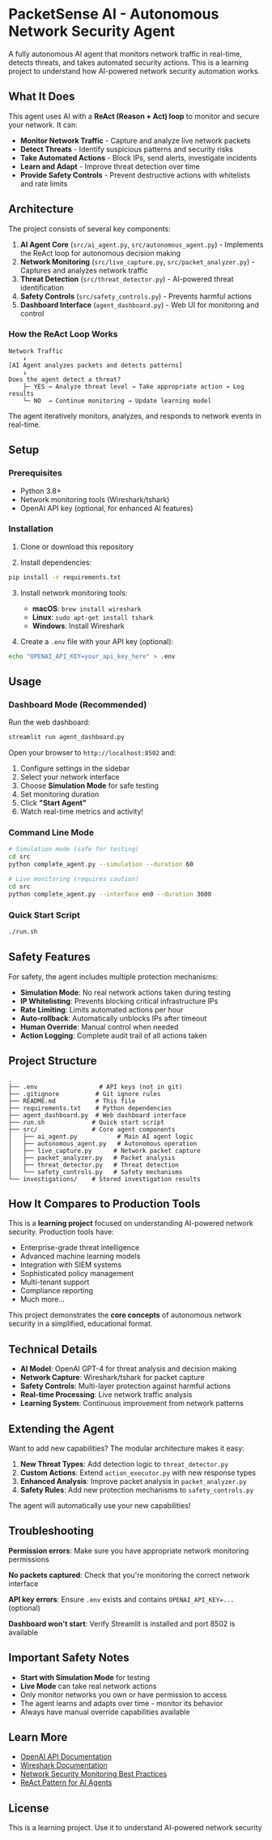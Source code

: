 # PacketSense AI - Autonomous Network Security Agent

A fully autonomous AI agent that monitors network traffic in real-time, detects threats, and takes automated security actions. This is a learning project to understand how AI-powered network security automation works.

## What It Does

This agent uses AI with a **ReAct (Reason + Act) loop** to monitor and secure your network. It can:

- **Monitor Network Traffic** - Capture and analyze live network packets
- **Detect Threats** - Identify suspicious patterns and security risks
- **Take Automated Actions** - Block IPs, send alerts, investigate incidents
- **Learn and Adapt** - Improve threat detection over time
- **Provide Safety Controls** - Prevent destructive actions with whitelists and rate limits

## Architecture

The project consists of several key components:

1. **AI Agent Core** (`src/ai_agent.py`, `src/autonomous_agent.py`) - Implements the ReAct loop for autonomous decision making
2. **Network Monitoring** (`src/live_capture.py`, `src/packet_analyzer.py`) - Captures and analyzes network traffic
3. **Threat Detection** (`src/threat_detector.py`) - AI-powered threat identification
4. **Safety Controls** (`src/safety_controls.py`) - Prevents harmful actions
5. **Dashboard Interface** (`agent_dashboard.py`) - Web UI for monitoring and control

### How the ReAct Loop Works

```
Network Traffic
    ↓
[AI Agent analyzes packets and detects patterns]
    ↓
Does the agent detect a threat?
    ├─ YES → Analyze threat level → Take appropriate action → Log results
    └─ NO  → Continue monitoring → Update learning model
```

The agent iteratively monitors, analyzes, and responds to network events in real-time.

## Setup

### Prerequisites

- Python 3.8+
- Network monitoring tools (Wireshark/tshark)
- OpenAI API key (optional, for enhanced AI features)

### Installation

1. Clone or download this repository

2. Install dependencies:
```bash
pip install -r requirements.txt
```

3. Install network monitoring tools:
   - **macOS**: `brew install wireshark`
   - **Linux**: `sudo apt-get install tshark`
   - **Windows**: Install Wireshark

4. Create a `.env` file with your API key (optional):
```bash
echo "OPENAI_API_KEY=your_api_key_here" > .env
```

## Usage

### Dashboard Mode (Recommended)

Run the web dashboard:
```bash
streamlit run agent_dashboard.py
```

Open your browser to `http://localhost:8502` and:
1. Configure settings in the sidebar
2. Select your network interface
3. Choose **Simulation Mode** for safe testing
4. Set monitoring duration
5. Click **"Start Agent"**
6. Watch real-time metrics and activity!

### Command Line Mode

```bash
# Simulation mode (safe for testing)
cd src
python complete_agent.py --simulation --duration 60

# Live monitoring (requires caution)
cd src
python complete_agent.py --interface en0 --duration 3600
```

### Quick Start Script

```bash
./run.sh
```

## Safety Features

For safety, the agent includes multiple protection mechanisms:

- **Simulation Mode**: No real network actions taken during testing
- **IP Whitelisting**: Prevents blocking critical infrastructure IPs
- **Rate Limiting**: Limits automated actions per hour
- **Auto-rollback**: Automatically unblocks IPs after timeout
- **Human Override**: Manual control when needed
- **Action Logging**: Complete audit trail of all actions taken

## Project Structure

```
.
├── .env                 # API keys (not in git)
├── .gitignore          # Git ignore rules
├── README.md           # This file
├── requirements.txt    # Python dependencies
├── agent_dashboard.py  # Web dashboard interface
├── run.sh             # Quick start script
├── src/               # Core agent components
│   ├── ai_agent.py           # Main AI agent logic
│   ├── autonomous_agent.py   # Autonomous operation
│   ├── live_capture.py      # Network packet capture
│   ├── packet_analyzer.py   # Packet analysis
│   ├── threat_detector.py   # Threat detection
│   └── safety_controls.py   # Safety mechanisms
└── investigations/    # Stored investigation results
```

## How It Compares to Production Tools

This is a **learning project** focused on understanding AI-powered network security. Production tools have:

- Enterprise-grade threat intelligence
- Advanced machine learning models
- Integration with SIEM systems
- Sophisticated policy management
- Multi-tenant support
- Compliance reporting
- Much more...

This project demonstrates the **core concepts** of autonomous network security in a simplified, educational format.

## Technical Details

- **AI Model**: OpenAI GPT-4 for threat analysis and decision making
- **Network Capture**: Wireshark/tshark for packet capture
- **Safety Controls**: Multi-layer protection against harmful actions
- **Real-time Processing**: Live network traffic analysis
- **Learning System**: Continuous improvement from network patterns

## Extending the Agent

Want to add new capabilities? The modular architecture makes it easy:

1. **New Threat Types**: Add detection logic to `threat_detector.py`
2. **Custom Actions**: Extend `action_executor.py` with new response types
3. **Enhanced Analysis**: Improve packet analysis in `packet_analyzer.py`
4. **Safety Rules**: Add new protection mechanisms to `safety_controls.py`

The agent will automatically use your new capabilities!

## Troubleshooting

**Permission errors**: Make sure you have appropriate network monitoring permissions

**No packets captured**: Check that you're monitoring the correct network interface

**API key errors**: Ensure `.env` exists and contains `OPENAI_API_KEY=...` (optional)

**Dashboard won't start**: Verify Streamlit is installed and port 8502 is available

## Important Safety Notes

- **Start with Simulation Mode** for testing
- **Live Mode** can take real network actions
- Only monitor networks you own or have permission to access
- The agent learns and adapts over time - monitor its behavior
- Always have manual override capabilities available

## Learn More

- [OpenAI API Documentation](https://platform.openai.com/docs)
- [Wireshark Documentation](https://www.wireshark.org/docs/)
- [Network Security Monitoring Best Practices](https://www.sans.org/white-papers/network-security-monitoring/)
- [ReAct Pattern for AI Agents](https://arxiv.org/abs/2210.03629)

## License

This is a learning project. Use it to understand AI-powered network security